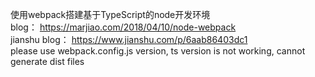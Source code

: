 使用webpack搭建基于TypeScript的node开发环境  
blog：  https://marjiao.com/2018/04/10/node-webpack  
jianshu blog： https://www.jianshu.com/p/6aab86403dc1  
please use webpack.config.js version, ts version is not working, cannot generate dist files